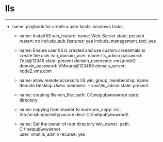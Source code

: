 # IIs
---
- name: playbook for create a  user
  hosts: windows
  tasks:
     - name: Install IIS
      win_feature:
        name: Web-Server
        state: present
        restart: no
        include_sub_features: yes
        include_management_tool: yes


    - name: Ensure user IIS is created and use custom credentials to create the user
      win_domain_user:
        name: IIs_admin
        password: Test@12345
        state: present
        domain_username: vms\node2
        domain_password: VMware@123456
        domain_server: node2.vms.com

    - name: allow remote access to IIS
      win_group_membership:
        name: Remote Desktop Users
        members:
             - vms\IIs_admin
        state: present

    - name: creating file
      win_file:
        path: C:\inetpub\wwwroot
        state: directory

    - name: copying from master to node
      win_copy:
        src: /etc/ansible/activity/source
        dest: C:\Inetpub\wwwroot\

    - name: Set the owner of root directory
      win_owner:
        path: C:\Inetpub\wwwroot\
        user: vms\IIs_admin
        recurse: yes
